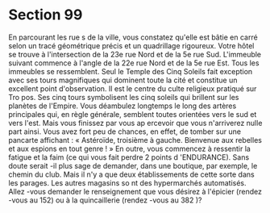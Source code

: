 # Section 99

En parcourant les rue s de la ville, vous constatez qu'elle est bâtie
en carré selon un tracé géométrique précis et un quadrillage
rigoureux. Votre hôtel se trouve à l'intersection de la 23e rue
Nord et de la 5e rue Sud. L'immeuble suivant commence à l'angle
de la 22e rue Nord et de la 5e rue Est. Tous les immeubles se
ressemblent. Seul le Temple des Cinq Soleils fait exception avec
ses tours magnifiques qui dominent toute la cité et constitue un
excellent point d'observation. Il est le centre du culte religieux
pratiqué sur Tro pos. Ses cinq tours symbolisent les cinq soleils
qui brillent sur les planètes de l'Empire. Vous déambulez
longtemps le long des artères principales qui, en règle générale,
semblent toutes orientées vers le sud et vers l'est. Mais vous
finissez par vous ap ercevoir que vous n'arriverez nulle part ainsi.
Vous avez fort peu de chances, en effet, de tomber sur une
pancarte affichant : « Astéroïde, troisième à gauche. Bienvenue
aux rebelles et aux espions en tout genre ! » En outre, vous
commencez à ressentir la  fatigue et la faim (ce qui vous fait
perdre 2 points d 'ENDURANCE).  Sans doute serait -il plus sage
de demander, dans une boutique, par exemple, le chemin du
club. Mais il n'y a que deux établissements de cette sorte dans les
parages. Les autres magasins so nt des hypermarchés
automatisés. Allez -vous demander le renseignement que vous
désirez à l'épicier (rendez -vous au 152) ou à la quincaillerie
(rendez -vous au 382 )?